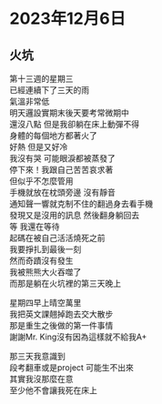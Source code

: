 # 2023年12月6日
## 火坑

第十三週的星期三  
已經連續下了三天的雨  
氣溫非常低  
明天邏設實期末後天要考常微期中  
還沒八點 但是我卻躺在床上動彈不得  
身體的每個地方都著火了  
好熱 但是又好冷  
我沒有哭 可能眼淚都被蒸發了  
停下來！我跟自己苦苦哀求著  
但似乎不怎麼管用  
手機就放在枕頭旁邊 沒有靜音  
通知聲一響就克制不住的翻過身去看手機  
發現又是沒用的訊息 然後翻身躺回去  
等 我還在等待  
起碼在被自己活活燒死之前  
我要掙扎到最後一刻  
然而奇蹟沒有發生  
我被熊熊大火吞噬了  
而那是躺在火坑裡的第三天晚上  

星期四早上晴空萬里  
我把英文課翹掉跑去交大散步  
那是重生之後做的第一件事情  
謝謝Mr. King沒有因為這樣就不給我A+  

那三天我意識到  
段考翻車或是project 可能生不出來  
其實我沒那麼在意  
至少他不會讓我死在床上  